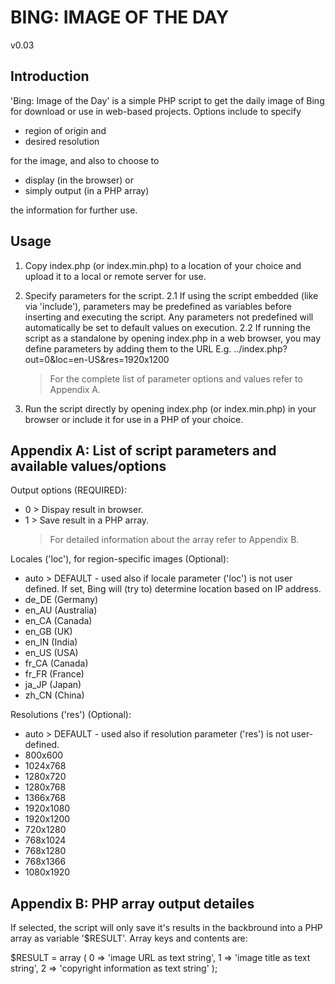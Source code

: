 BING: IMAGE OF THE DAY
======================
v0.03


Introduction
------------
'Bing: Image of the Day' is a simple PHP script to get the daily image of Bing for download or use in web-based projects.
Options include to specify
- region of origin  and
- desired resolution

for the image, and also to choose to
- display (in the browser) or
- simply output (in a PHP array)

the information for further use.

Usage
-----
1. Copy index.php (or index.min.php) to a location of your choice and upload it to a local or remote server for use.
   
2. Specify parameters for the script.
   2.1 If using the script embedded (like via 'include'), parameters may be predefined as variables before inserting and executing the script.
       Any parameters not predefined will automatically be set to default values on execution.
   2.2 If running the script as a standalone by opening index.php in a web browser, you may define parameters by adding them to the URL
       E.g. ../index.php?out=0&loc=en-US&res=1920x1200
   > For the complete list of parameter options and values refer to Appendix A.

4. Run the script directly by opening index.php (or index.min.php) in your browser or include it for use in a PHP of your choice.



Appendix A: List of script parameters and available values/options
------------------------------------------------------------------
Output options (REQUIRED):
- 0 > Dispay result in browser.
- 1 > Save result in a PHP array.
  > For detailed information about the array refer to Appendix B.

Locales ('loc'), for region-specific images (Optional):
- auto > DEFAULT - used also if locale parameter ('loc') is not user defined. If set, Bing will (try to) determine location based on IP address.
- de_DE (Germany)
- en_AU (Australia)
- en_CA (Canada)
- en_GB (UK)
- en_IN (India)
- en_US (USA)
- fr_CA (Canada)
- fr_FR (France)
- ja_JP (Japan)
- zh_CN (China)

Resolutions ('res') (Optional):
- auto > DEFAULT - used also if resolution parameter ('res') is not user-defined.
- 800x600
- 1024x768
- 1280x720
- 1280x768
- 1366x768
- 1920x1080
- 1920x1200
- 720x1280
- 768x1024
- 768x1280
- 768x1366
- 1080x1920


Appendix B: PHP array output detailes
-------------------------------------
If selected, the script will only save it's results in the backbround into a PHP array as variable '$RESULT'.
Array keys and contents are:

$RESULT = array (
   0 => 'image URL as text string',
   1 => 'image title as text string',
   2 => 'copyright information as text string'
);
